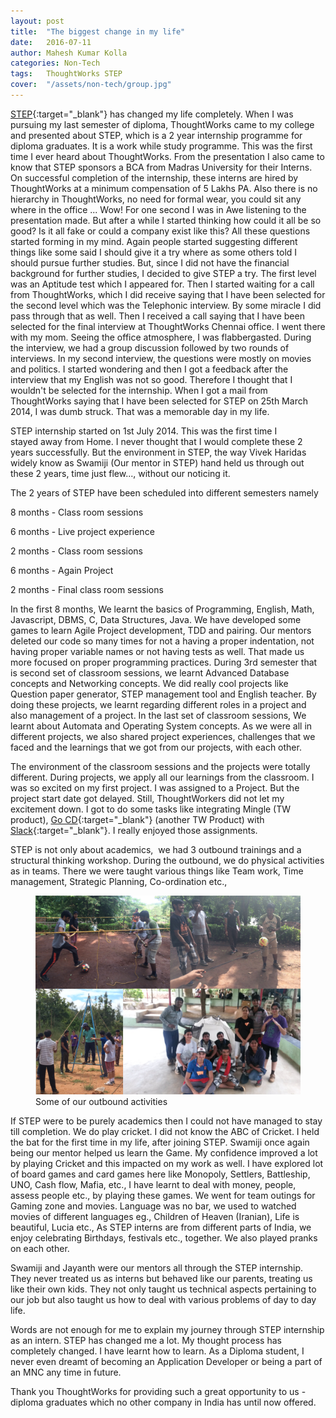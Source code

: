 ```yaml
---
layout: post
title:  "The biggest change in my life"
date:   2016-07-11
author: Mahesh Kumar Kolla
categories: Non-Tech
tags:	ThoughtWorks STEP
cover:  "/assets/non-tech/group.jpg"
---
```


[STEP][step]{:target="_blank"} has changed my life completely. When I was pursuing my last semester of diploma, ThoughtWorks came to my college and presented about STEP, which is a 2 year internship programme for diploma graduates. It is a work while study programme. This was the first time I ever heard about ThoughtWorks. From the presentation I also came to know that STEP sponsors a BCA from Madras University for their Interns. On successful completion of the internship, these interns are hired by ThoughtWorks at a minimum compensation of 5 Lakhs PA. Also there is no hierarchy in ThoughtWorks, no need for formal wear, you could sit any where in the office ... Wow! For one second I was in Awe listening to the presentation made. But after a while I started thinking how could it all be so good? Is it all fake or could a company exist like this? All these questions started forming in my mind. Again people started suggesting different things like some said I should give it a try where as some others told I should pursue further studies. But, since I did not have the financial background for further studies, I decided to give STEP a try. The first level was an Aptitude test which I appeared for. Then I started waiting for a call from ThoughtWorks, which I did receive saying that I have been selected for the second level which was the Telephonic interview. By some miracle I did pass through that as well. Then I received a call saying that I have been selected for the final interview at ThoughtWorks Chennai office. I went there with my mom. Seeing the office atmosphere, I was flabbergasted. During the interview, we had a group discussion followed by two rounds of interviews. In my second interview, the questions were mostly on movies and politics. I started wondering and then I got a feedback after the interview that my English was not so good. Therefore I thought that I wouldn't be selected for the internship. When I got a mail from ThoughtWorks saying that I have been selected for STEP on 25th March 2014, I was dumb struck. That was a memorable day in my life.

STEP internship started on 1st July 2014. This was the first time I stayed away from Home. I never thought that I would complete these 2 years successfully. But the environment in STEP, the way Vivek Haridas widely know as Swamiji (Our mentor in STEP) hand held us through out these 2 years, time just flew..., without our noticing it.

The 2 years of STEP have been scheduled into different semesters namely

8 months - Class room sessions

6 months - Live project experience

2 months - Class room sessions

6 months - Again Project

2 months - Final class room sessions

In the first 8 months, We learnt the basics of Programming, English, Math, Javascript, DBMS, C, Data Structures, Java. We have developed some games to learn Agile Project development, TDD and pairing. Our mentors deleted our code so many times for not a having a proper indentation, not having proper variable names or not having tests as well. That made us more focused on proper programming practices. During 3rd semester that is second set of classroom sessions, we learnt Advanced Database concepts and Networking concepts. We did really cool projects like Question paper generator, STEP management tool and English teacher. By doing these projects, we learnt regarding different roles in a project and also management of a project. In the last set of classroom sessions, We learnt about Automata and Operating System concepts. As we were all in different projects, we also shared project experiences, challenges that we faced and the learnings that we got from our projects, with each other.

The environment of the classroom sessions and the projects were totally different. During projects, we apply all our learnings from the classroom. I was so excited on my first project. I was assigned to a Project. But the project start date got delayed. Still, ThoughtWorkers did not let my excitement down. I got to do some tasks like integrating Mingle (TW product), [Go CD][gocd]{:target="_blank"} (another TW Product) with [Slack][slack]{:target="_blank"}. I really enjoyed those assignments.

STEP is not only about academics,  we had 3 outbound trainings and a structural thinking workshop. During the outbound, we do physical activities as in teams. There we were taught various things like Team work, Time management, Strategic Planning, Co-ordination etc.,

<figure>
  <img src="/assets/non-tech/outbound.png" title="Some of our outbound activities">
  <figcaption>Some of our outbound activities</figcaption>
</figure>

If STEP were to be purely academics then I could not have managed to stay till completion. We do play cricket. I did not know the ABC of Cricket. I held the bat for the first time in my life, after joining STEP. Swamiji once again being our mentor helped us learn the Game. My confidence improved a lot by playing Cricket and this impacted on my work as well. I have explored lot of board games and card games here like Monopoly, Settlers, Battleship, UNO, Cash flow, Mafia, etc., I have learnt to deal with money, people, assess people etc., by playing these games. We went for team outings for Gaming zone and movies. Language was no bar, we used to watched movies of different languages eg., Children of Heaven (Iranian), Life is beautiful, Lucia etc., As STEP interns are from different parts of India, we enjoy celebrating Birthdays, festivals etc., together. We also played pranks on each other.

Swamiji and Jayanth were our mentors all through the STEP internship. They never treated us as interns but behaved like our parents, treating us like their own kids. They not only taught us technical aspects pertaining to our job but also taught us how to deal with various problems of day to day life.

Words are not enough for me to explain my journey through STEP internship as an intern. STEP has changed me a lot. My thought process has completely changed. I have learnt how to learn. As a Diploma student, I never even dreamt of becoming an Application Developer or being a part of an MNC any time in future.

Thank you ThoughtWorks for providing such a great opportunity to us - diploma graduates which no other company in India has until now offered.


[step]: https://www.thoughtworks.com/STEP
[gocd]: https://www.gocd.org/
[slack]: https://slack.com/
